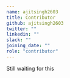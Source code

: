 ```yaml
---
name: ajitsingh2603
title: Contributor
github: ajitsingh2603
twitter: ""
linkedin: ""
slack: ""
joining_date: ""
role: "contributor"
---
```


Still waiting for this
